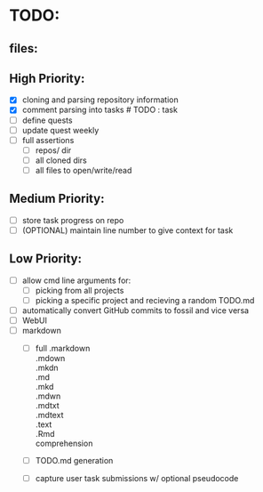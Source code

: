 # TODO:

## files:
## High Priority:
 - [x] cloning and parsing repository information
 - [x] comment parsing into tasks # TODO : task
 - [ ] define quests
 - [ ] update quest weekly
 - [ ] full assertions
	- [ ] repos/ dir
	- [ ] all cloned dirs
	- [ ] all files to open/write/read

## Medium Priority:
 - [ ] store task progress on repo
 - [ ] (OPTIONAL) maintain line number to give context for task

## Low Priority:
 - [ ] allow cmd line arguments for:
	- [ ] picking from all projects
	- [ ] picking a specific project and recieving a random TODO.md
 - [ ] automatically convert GitHub commits to fossil and vice versa
 - [ ] WebUI
 - [ ] markdown
	- [ ] full 	.markdown	\
			.mdown		\
			.mkdn		\
			.md		\
			.mkd		\
			.mdwn		\
			.mdtxt		\
			.mdtext		\
			.text		\
			.Rmd		\
			comprehension
	- [ ] TODO.md generation

	- [ ] capture user task submissions w/ optional pseudocode
